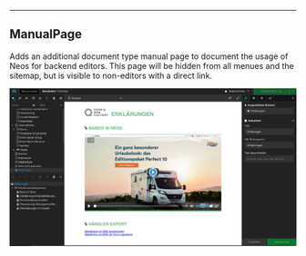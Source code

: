--------------
ManualPage
--------------

Adds an additional document type manual page to document the usage of Neos for backend editors.
This page will be hidden from all menues and the sitemap, but is visible to non-editors with a direct link.

<img src="screenshot.png" alt="Screenshot of the page"/>
